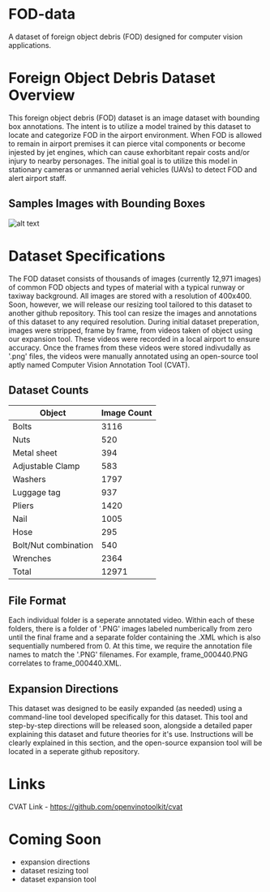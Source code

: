 # FOD-data
A dataset of foreign object debris (FOD) designed for computer vision applications.

# Foreign Object Debris Dataset Overview
This foreign object debris (FOD) dataset is an image dataset with bounding box annotations. The intent is to utilize a model trained by this dataset to locate and categorize FOD in the airport environment. When FOD is allowed to remain in airport premises it can pierce vital components or become injested by jet engines, which can cause exhorbitant repair costs and/or injury to nearby personages. The initial goal is to utilize this model in stationary cameras or unmanned aerial vehicles (UAVs) to detect FOD and alert airport staff.

## Samples Images with Bounding Boxes
![alt text](Examples\ExampleImages.png)

# Dataset Specifications
The FOD dataset consists of thousands of images (currently 12,971 images) of common FOD objects and types of material with a typical runway or taxiway background. All images are stored with a resolution of 400x400. Soon, however, we will release our resizing tool tailored to this dataset to another github repository. This tool can resize the images and annotations of this dataset to any required resolution. During initial dataset preperation, images were stripped, frame by frame, from videos taken of object using our expansion tool. These videos were recorded in a local airport to ensure accuracy. Once the frames from these videos were stored indivudally as '.png' files, the videos were manually annotated using an open-source tool aptly named Computer Vision Annotation Tool (CVAT).

## Dataset Counts
| Object | Image Count |
|--------|-------|
| Bolts  | 3116  |
| Nuts | 520 |
| Metal sheet | 394 |
| Adjustable Clamp | 583 |
| Washers | 1797 |
| Luggage tag | 937 |
| Pliers | 1420 |
| Nail | 1005 |
| Hose | 295 |
| Bolt/Nut combination | 540 |
| Wrenches | 2364 |
| Total | 12971 |

## File Format
Each individual folder is a seperate annotated video. Within each of these folders, there is a folder of '.PNG' images labeled numberically from zero until the final frame and a separate folder containing the .XML which is also sequentially numbered from 0. At this time, we require the annotation file names to match the '.PNG' filenames. For example, frame_000440.PNG correlates to frame_000440.XML.

## Expansion Directions
This dataset was designed to be easily expanded (as needed) using a command-line tool developed specifically for this dataset. This tool and step-by-step directions will be released soon, alongside a detailed paper explaining this dataset and future theories for it's use. Instructions will be clearly explained in this section, and the open-source expansion tool will be located in a seperate github repository.

# Links
CVAT Link - https://github.com/openvinotoolkit/cvat

# Coming Soon
- expansion directions
- dataset resizing tool
- dataset expansion tool

